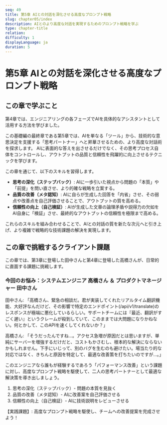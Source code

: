 ```yaml
---
seq: 49
title: 第5章 AIとの対話を深化させる高度なプロンプト戦略
slug: chapter05/index
description: AIとのより高度な対話を実現するためのプロンプト戦略を学ぶ
type: chapter-title
relation: 
difficulty: 1
displayLanguage: ja
duration: 5
---
```


# 第5章 AIとの対話を深化させる高度なプロンプト戦略

## この章で学ぶこと
第4章では、エンジニアリングの各フェーズでAIを具体的なアシスタントとして活用する方法を学びました。

この基礎編の最終章である第5章では、AIを単なる「ツール」から、技術的な意思決定を支援する「思考パートナー」へと昇華させるための、より高度な対話術を探求します。
AIに表面的な答えを出させるだけでなく、その思考プロセス自体をコントロールし、アウトプットの品質と信頼性を飛躍的に向上させるテクニックを学びます。

この章を通じて、以下のスキルを習得します。
- **思考の深化（ステップバック）**: AIに一歩引いた視点から問題の「本質」や「前提」を問い直させ、より的確な戦略を立案する。
- **品質の改善（メタ認知）**: AIに自らが生成した回答を「内省」させ、その弱点や改善点を自己評価させることで、アウトプットの質を高める。
- **信頼性の向上（自己検証）**: AIが生成した文章の論理矛盾や説得力の欠如をAI自身に「検証」させ、最終的なアウトプットの信頼性を極限まで高める。

これらのスキルを組み合わせることで、AIとの対話の質を新たな次元へと引き上げ、より複雑で戦略的な技術課題の解決を実現します。

## この章で挑戦するクライアント課題
この章では、第3章に登場した田中さんと第4章に登場した高橋さんが、日常的に直面する課題に挑戦します。

### 今回のお悩み：システムエンジニア 高橋さん ＆ プロダクトマネージャー 田中さん
田中さん: 「高橋さん、緊急の相談だ。君が実装してくれたリアルタイム翻訳機能、大好評なんだけど、その影響で特定のエンドポイント(/api/v1/translate)のレスポンスが極端に悪化しているらしい。サポートチームには『最近、翻訳がすごく遅い』というクレームが殺到していて、このままでは大問題になりかねない。何とかして、このAPIを速くしてくれないか？」

高橋さん: 「そうだったんですね…。アクセス急増が原因だとは思いますが、単純にサーバーを増強するだけだと、コストもかさむし、根本的な解決にならないかもしれません。下手にいじって、別のバグを生むのも避けたい。場当たり的な対応ではなく、きちんと原因を特定して、最適な改善策を打ちたいのですが…。」

このエンジニアなら誰もが経験するであろう「パフォーマンス改善」という課題に対し、高度なプロンプト戦略を駆使して、二人の思考パートナーとして最適な解決策を導き出しましょう。

1. 思考の深化（ステップバック）- 問題の本質を見抜く
2. 品質の改善（メタ認知）- AIに改善案を自己評価させる
3. 信頼性の向上（自己検証）- AIに技術説明をレビューさせる

【実践課題】: 高度なプロンプト戦略を駆使し、チームへの改善提案を完成させよう！